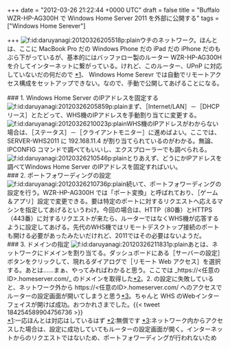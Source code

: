 
+++
date = "2012-03-26 21:22:44 +0000 UTC"
draft = false
title = "Buffalo WZR-HP-AG300H で Windows Home Server 2011 を外部に公開する"
tags = ["Windows Home Serever"]

+++
<img src="http://cdn-ak.f.st-hatena.com/images/fotolife/d/daruyanagi/20120326/20120326205518.png" alt="f:id:daruyanagi:20120326205518p:plain" title="f:id:daruyanagi:20120326205518p:plain" class="hatena-fotolife"/>ウチのネットワーク。ほんとは、ここに MacBook Pro だの Windows Phone だの iPad だの iPhone だのもぶら下がっているが、基本的にはバッファロー製のルーター WZR-HP-AG300H を介してインターネットに繋がっている。けれど、このルーター、UPnP に対応していないだの何だので <a href="#f1" name="fn1" title="一応ほんとは対応はしているはず">*1</a>、 Windows Home Serevr では自動でリモートアクセス構成をセットアップできない。なので、手動で公開してあげることになる。

<div class="section">
    ### 1. Windows Home Server のIPアドレスを固定する
    <img src="http://cdn-ak.f.st-hatena.com/images/fotolife/d/daruyanagi/20120326/20120326205859.png" alt="f:id:daruyanagi:20120326205859p:plain" title="f:id:daruyanagi:20120326205859p:plain" class="hatena-fotolife"/>まず、［Internet/LAN］－［DHCPリース］とたどって、WHS機のIPアドレスを手動割り当てに変更する。<img src="http://cdn-ak.f.st-hatena.com/images/fotolife/d/daruyanagi/20120326/20120326210023.png" alt="f:id:daruyanagi:20120326210023p:plain" title="f:id:daruyanagi:20120326210023p:plain" class="hatena-fotolife"/>WHS機のIPアドレスがわからない場合は、［ステータス］－［クライアントモニター］に進めばよい。ここでは、SERVER-WHS2011 に 192.168.11.4 が割り当てられているのがわかる。無論、IPCONFIG コマンドで調べてもいいし、エクスプローラーでも調べられる。<img src="http://cdn-ak.f.st-hatena.com/images/fotolife/d/daruyanagi/20120326/20120326210546.png" alt="f:id:daruyanagi:20120326210546p:plain" title="f:id:daruyanagi:20120326210546p:plain" class="hatena-fotolife"/>とりあえず、どうにかIPアドレスを調べてWindows Home Server のIPアドレスを固定すればいい。

</div>
<div class="section">
    ### 2. ポートフォワーディングの設定
    <img src="http://cdn-ak.f.st-hatena.com/images/fotolife/d/daruyanagi/20120326/20120326210736.png" alt="f:id:daruyanagi:20120326210736p:plain" title="f:id:daruyanagi:20120326210736p:plain" class="hatena-fotolife"/>続いて、ポートフォワーディングの設定を行う。WZR-HP-AG300H では「ポート変換」と呼ばれており、［ゲーム＆アプリ］設定で変更できる。要は特定のポートに対するリクエストへ応えるマシンを指定してあげるというわけ。今回の場合は、HTTP（80番）とHTTPS（443番）に対するリクエストが来たら、ルーターではなくWHS機が応答するように設定してあげる。先代のWHS機ではリモートデスクトップ接続のポートも開ける必要があったみたいだけれど、2011ではその必要はないようだ。

</div>
<div class="section">
    ### 3. ドメインの指定
    <img src="http://cdn-ak.f.st-hatena.com/images/fotolife/d/daruyanagi/20120326/20120326211831.png" alt="f:id:daruyanagi:20120326211831p:plain" title="f:id:daruyanagi:20120326211831p:plain" class="hatena-fotolife"/>あとは、ネットワークにドメインを割り当てる。ダッシュボードにある［サーバーの設定］ボタンをクリックして、現れるダイアログで［リモート Web アクセス］を選択する。あとは……まぁ、やってみればわかると思う。ここでは _https://&lt;任意のID>.homeserver.com/_ のドメインを取得した<a href="#f2" name="fn2" title="無償です">*2</a>。2. の設定に失敗していると、ネットワーク外から https://&lt;任意のID>.homeserver.com/ へのアクセスでルーターの設定画面が開いてしまうと思う<a href="#f3" name="fn3" title="ネットワーク内からアクセスした場合は、設定に成功していてもルーターの設定画面が開く。インターネットからのリクエストではないため、ポートフォワーディングが行われないため">*3</a>。ちゃんと WHS のWebインターフェイスが開けば成功。おつかれさまでした。{{< tweet 184254589904756736 >}}

</div><div class="footnote">
<a href="#fn1" name="f1" class="footnote-number">*1</a><span class="footnote-delimiter">:</span><span class="footnote-text">一応ほんとは対応はしているはず</span>
<a href="#fn2" name="f2" class="footnote-number">*2</a><span class="footnote-delimiter">:</span><span class="footnote-text">無償です</span>
<a href="#fn3" name="f3" class="footnote-number">*3</a><span class="footnote-delimiter">:</span><span class="footnote-text">ネットワーク内からアクセスした場合は、設定に成功していてもルーターの設定画面が開く。インターネットからのリクエストではないため、ポートフォワーディングが行われないため</span>
</div>

